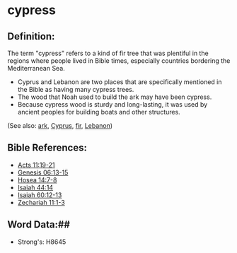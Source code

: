 # cypress #

## Definition: ##

The term "cypress" refers to a kind of fir tree that was plentiful in the regions where people lived in Bible times, especially countries bordering the Mediterranean Sea.

* Cyprus and Lebanon are two places that are specifically mentioned in the Bible as having many cypress trees.
* The wood that Noah used to build the ark may have been cypress.
* Because cypress wood is sturdy and long-lasting, it was used by ancient peoples for building boats and other structures.

(See also: [ark](../kt/ark.md), [Cyprus](../names/cyprus.md), [fir](fir.md), [Lebanon](../names/lebanon.md))

## Bible References: ##

* [Acts 11:19-21](rc://en/tn/help/act/11/19)
* [Genesis 06:13-15](rc://en/tn/help/gen/06/13)
* [Hosea 14:7-8](rc://en/tn/help/hos/14/07)
* [Isaiah 44:14](rc://en/tn/help/isa/44/14)
* [Isaiah 60:12-13](rc://en/tn/help/isa/60/12)
* [Zechariah 11:1-3](rc://en/tn/help/zec/11/01)

## Word Data:##

* Strong's: H8645
